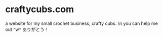 # craftycubs.com
a website for my small crochet business, crafty cubs. 
\n you can help me out ^w^  ありがとう！
